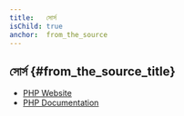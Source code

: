 ```yaml
---
title:   সোর্স
isChild: true
anchor:  from_the_source
---
```


## সোর্স {#from_the_source_title}

* [PHP Website](https://secure.php.net/)
* [PHP Documentation](https://secure.php.net/docs.php)
